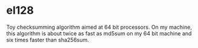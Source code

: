 el128
=====

Toy checksumming algorithm aimed at 64 bit processors. On my machine, this algorithm is
about twice as fast as md5sum on my 64 bit machine and six times faster than sha256sum.

